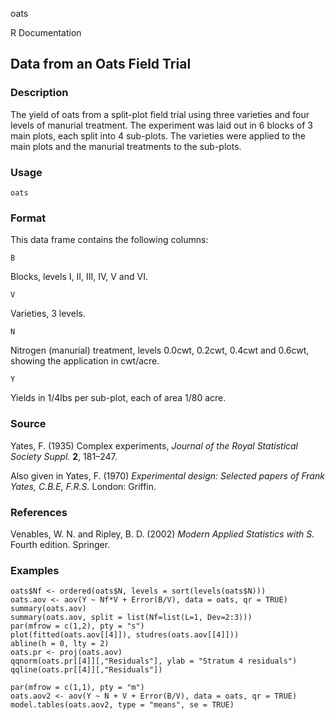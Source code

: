 oats

R Documentation

##  Data from an Oats Field Trial

### Description

The yield of oats from a split-plot field trial using three varieties and four
levels of manurial treatment. The experiment was laid out in 6 blocks of 3
main plots, each split into 4 sub-plots. The varieties were applied to the
main plots and the manurial treatments to the sub-plots.

### Usage

    
    oats

### Format

This data frame contains the following columns:

`B`

Blocks, levels I, II, III, IV, V and VI.

`V`

Varieties, 3 levels.

`N`

Nitrogen (manurial) treatment, levels 0.0cwt, 0.2cwt, 0.4cwt and 0.6cwt,
showing the application in cwt/acre.

`Y`

Yields in 1/4lbs per sub-plot, each of area 1/80 acre.

### Source

Yates, F. (1935) Complex experiments, _Journal of the Royal Statistical
Society Suppl._ **2**, 181–247.

Also given in Yates, F. (1970) _Experimental design: Selected papers of Frank
Yates, C.B.E, F.R.S._ London: Griffin.

### References

Venables, W. N. and Ripley, B. D. (2002) _Modern Applied Statistics with S._
Fourth edition. Springer.

### Examples

    
    oats$Nf <- ordered(oats$N, levels = sort(levels(oats$N)))
    oats.aov <- aov(Y ~ Nf*V + Error(B/V), data = oats, qr = TRUE)
    summary(oats.aov)
    summary(oats.aov, split = list(Nf=list(L=1, Dev=2:3)))
    par(mfrow = c(1,2), pty = "s")
    plot(fitted(oats.aov[[4]]), studres(oats.aov[[4]]))
    abline(h = 0, lty = 2)
    oats.pr <- proj(oats.aov)
    qqnorm(oats.pr[[4]][,"Residuals"], ylab = "Stratum 4 residuals")
    qqline(oats.pr[[4]][,"Residuals"])
    
    par(mfrow = c(1,1), pty = "m")
    oats.aov2 <- aov(Y ~ N + V + Error(B/V), data = oats, qr = TRUE)
    model.tables(oats.aov2, type = "means", se = TRUE)

